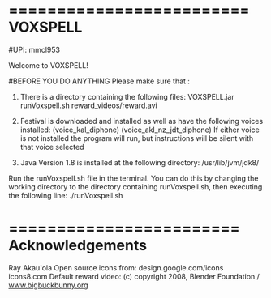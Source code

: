 =========================
	VOXSPELL
=========================
#UPI: mmcl953

Welcome to VOXSPELL!

#BEFORE YOU DO ANYTHING
Please make sure that :

1. There is a directory containing the following files:
	VOXSPELL.jar
	runVoxspell.sh
	reward_videos/reward.avi

2. Festival is downloaded and installed as well as have the following voices installed:
	(voice_kal_diphone)
	(voice_akl_nz_jdt_diphone)
If either voice is not installed the program will run, but instructions will be silent with that voice selected

3. Java Version 1.8 is installed at the following directory:
	/usr/lib/jvm/jdk8/

Run the runVoxspell.sh file in the terminal. You can do this by changing the working directory to the directory containing runVoxspell.sh, then executing the following line:
	./runVoxspell.sh

========================
    Acknowledgements
========================

Ray Akau'ola
Open source icons from:
	design.google.com/icons
	icons8.com
Default reward video:
	(c) copyright 2008, Blender Foundation / www.bigbuckbunny.org
